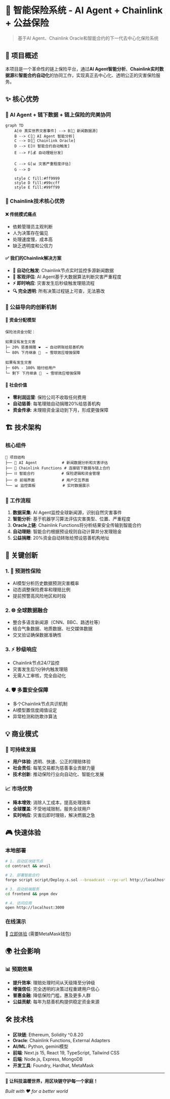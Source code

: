 # 🌟 智能保险系统 - AI Agent + Chainlink + 公益保险

> 基于AI Agent、Chainlink Oracle和智能合约的下一代去中心化保险系统

## 🎯 项目概述

本项目是一个革命性的链上保险平台，通过**AI Agent智能分析**、**Chainlink实时数据源**和**智能合约自动化**的协同工作，实现真正去中心化、透明公正的灾害保险服务。

## ✨ 核心优势

### 🤖 AI Agent + 链下数据 + 链上保险的完美协同

```mermaid
graph TD
    A[🌐 真实世界灾害事件] --> B[📰 新闻数据源]
    B --> C[🤖 AI Agent 智能分析]
    C --> D[🔗 Chainlink Oracle]
    D --> E[⛓️ 智能合约自动触发]
    E --> F[💰 自动理赔分发]
    
    C --> G[📊 灾害严重程度评估]
    G --> D
    
    style C fill:#ff9999
    style D fill:#99ccff
    style E fill:#99ff99
```

### 🔗 Chainlink技术核心优势

#### ❌ 传统模式痛点
- 依赖管理员主观判断
- 人为决策存在偏见
- 处理速度慢，成本高
- 缺乏透明度和公信力

#### ✅ 我们的Chainlink解决方案
- **🔄 自动化触发**: Chainlink节点实时监控多源新闻数据
- **🎯 客观评估**: AI Agent基于大数据算法判断灾害严重程度
- **⚡ 即时响应**: 灾害发生后秒级触发理赔流程
- **🔍 完全透明**: 所有决策过程链上可查，无法篡改

### 💝 公益导向的创新机制

#### 🎁 资金分配模型
```
保险池资金分配：

如果没有发生灾害
├─ 20% 慈善捐赠 ❤️  → 自动转账给慈善机构
└─ 80% 下月继承 🔄  → 雪球效应增强保障

如果有发生灾害
├─ 60% - 100% 赔付给用户
└─ 剩下 下月继承 🔄  → 雪球效应增强保障
```

#### 🌟 社会价值
- **零利润运营**: 保险公司不收取任何费用
- **自动慈善**: 每笔理赔自动捐赠20%给慈善机构
- **资金传承**: 未理赔资金滚动到下月，形成更强保障

## 🏗️ 技术架构

### 核心组件
```
📁 项目结构
├── 🤖 AI Agent           # 新闻数据分析和灾害评估
├── 🔗 Chainlink Functions # 连接链下数据与链上合约
├── ⛓️ 智能合约            # 保险逻辑和资金管理
├── 🌐 前端界面            # 用户交互界面
└── 📊 监控面板            # 实时数据展示
```

### 🔄 工作流程

1. **数据采集**: AI Agent监控全球新闻源，识别自然灾害事件
2. **智能分析**: 基于机器学习算法评估灾害类型、位置、严重程度
3. **Oracle上链**: Chainlink Functions将分析结果安全传输到智能合约
4. **自动理赔**: 智能合约根据预设规则自动计算并分发理赔金
5. **公益捐赠**: 20%资金自动转账给预设慈善机构地址

## 🚀 关键创新

### 1. 🔮 预测性保险
- AI模型分析历史数据预测灾害概率
- 动态调整保险费率和理赔比例
- 提前预警高风险地区和时段

### 2. 🌐 全球数据融合
- 整合多语言新闻源（CNN、BBC、路透社等）
- 结合气象数据、地质数据、社交媒体数据
- 交叉验证确保数据准确性

### 3. ⚡ 秒级响应
- Chainlink节点24/7监控
- 灾害发生后1分钟内触发理赔
- 无需人工审核，完全自动化

### 4. 🛡️ 多重安全保障
- 多个Chainlink节点共识机制
- AI模型置信度阈值设定
- 异常检测和防欺诈算法

## 💡 商业模式

### 🎯 可持续发展
- **用户体验**: 透明、快速、公正的理赔体验
- **社会责任**: 每笔交易都为慈善事业贡献力量
- **技术创新**: 推动保险行业向自动化、智能化发展

### 📈 市场优势
- **降本增效**: 消除人工成本，提高处理效率
- **全球覆盖**: 不受地域限制，服务全球用户
- **实时响应**: 灾害后即时理赔，解决燃眉之急

## 🎮 快速体验

### 本地部署
```bash
# 1. 启动区块链节点
cd contract && anvil

# 2. 部署智能合约
forge script script/Deploy.s.sol --broadcast --rpc-url http://localhost:8545

# 3. 启动前端服务
cd frontend && pnpm dev

# 4. 访问应用
open http://localhost:3000
```

### 在线演示
🔗 [立即体验](http://localhost:3000) (需要MetaMask钱包)

## 🌍 社会影响

### 📊 预期效果
- **提升效率**: 理赔处理时间从天级降至分钟级
- **增强信任**: 完全透明的决策过程重建用户信心
- **普惠金融**: 降低保险门槛，惠及更多人群
- **公益贡献**: 每年为慈善机构提供稳定资金来源

## 🛠️ 技术栈

- **区块链**: Ethereum, Solidity ^0.8.20
- **Oracle**: Chainlink Functions, External Adapters
- **AI/ML**: Python, gemini模型
- **前端**: Next.js 15, React 19, TypeScript, Tailwind CSS
- **后端**: Node.js, Express, MongoDB
- **开发工具**: Foundry, Hardhat, MetaMask

---

**💫 让科技温暖世界，用区块链守护每一个家庭！**

*Built with ❤️ for a better world* 